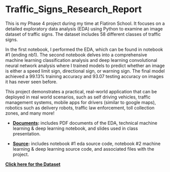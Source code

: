 ﻿# Traffic_Signs_Research_Report

This is my Phase 4 project during my time at Flatiron School. It focuses on a detailed exploratory data analysis (EDA) using Python to examine an image dataset of traffic signs. The dataset includes 58 different classes of traffic signs.

In the first notebook, I performed the EDA, which can be found in notebook #1 (ending nb1). The second notebook delves into a comprehensive machine learning classification analysis and deep learning convolutional neural network analysis where I trained models to predict whether an image is either a speed limit sign, directional sign, or warning sign. The final model achieved a 99.13% training accuracy and 93.07 testing accuracy on images it has never seen before.

This project demonstrates a practical, real-world application that can be deployed in real world scenarios, such as self driving vehicles, traffic management systems, mobile apps for drivers (similar to google maps), robotics such as delivery robots, traffic law enforcement, toll collection zones, and many more!

- **[Documents](./documents):** includes PDF documents of the EDA, technical machine learning & deep learning notebook, and slides used in class presentation.

- **[Source](./source):** includes notebook #1 eda source code, notebook #2 machine learning & deep learning source code, and associated files with the project.

**[Click here for the Dataset](https://www.kaggle.com/datasets/ahemateja19bec1025/traffic-sign-dataset-classification/data?select=labels.csv)**
